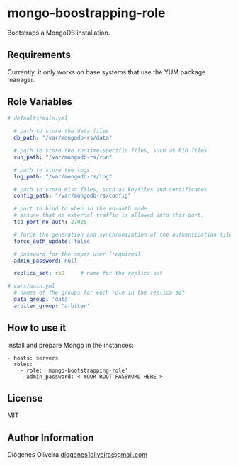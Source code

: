 mongo-boostrapping-role
=======================

Bootstraps a MongoDB installation.

Requirements
------------

Currently, it only works on base systems that use the YUM package manager.

Role Variables
--------------
```yaml
# defaults/main.yml
  
  # path to store the data files
  db_path: "/var/mongodb-rs/data"

  # path to store the runtime-specific files, such as PID files
  run_path: "/var/mongodb-rs/run"

  # path to store the logs
  log_path: "/var/mongodb-rs/log"

  # path to store misc files, such as keyfiles and certificates
  config_path: "/var/mongodb-rs/config"

  # port to bind to when in the no-auth mode
  # assure that no external traffic is allowed into this port.
  tcp_port_no_auth: 27020

  # force the generation and synchronization of the authentication files
  force_auth_update: false

  # password for the super user (required)
  admin_password: null

  replica_set: rs0     # name for the replica set
```

```yaml
# vars/main.yml
  # names of the groups for each role in the replica set
  data_group: 'data'
  arbiter_group: 'arbiter'

```


How to use it
-------------

Install and prepare Mongo in the instances:

    - hosts: servers
      roles:
        - role: 'mongo-bootstrapping-role'
          admin_password: < YOUR ROOT PASSWORD HERE >


License
-------

MIT

Author Information
------------------

Diógenes Oliveira
diogenes1oliveira@gmail.com